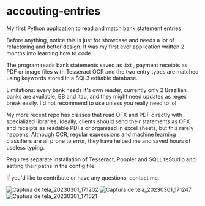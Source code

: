 # accouting-entries
My first Python application to read and match bank statement entries

Before anything, notice this is just for showcase and needs a lot of refactoring and better design. It was my first ever application written 2 months into learning how to code.

The program reads bank statements saved as .txt , payment receipts as PDF or image files with Tesseract OCR and the two entry types are matched using keywords stored in a SQL3 editable database.

Limitations: every bank needs it's own reader, currently only 2 Brazilian banks are available, BB and itau, and they might need updates as regex break easily. I'd not recommend to use unless you really need to lol

My more recent repo has classes that read OFX and PDF directly with specialized libraries. Ideally, clients should send their statements as OFX and receipts as readable PDFs or organized in excel sheets, but this rarely happens. Although OCR, regular expressions and machine learning classifiers are all prone to error, they have helped me and saved hours of useless typing.

Requires separate installation of Tesseract, Poppler and SQLLiteStudio and setting their paths in the config file.

If you'd like to contribute or have any questions, contact me.

![Captura de tela_20230301_171202](https://user-images.githubusercontent.com/91790030/222265326-fbb022b1-3371-4015-8998-67b8c922b1ff.png)
![Captura de tela_20230301_171247](https://user-images.githubusercontent.com/91790030/222265320-21fe2acb-afad-478b-9f69-eff1a9269c15.png)
![Captura de tela_20230301_171621](https://user-images.githubusercontent.com/91790030/222265323-6bb5615b-e1ab-4322-bb4b-d1593d1fcf2b.png)

